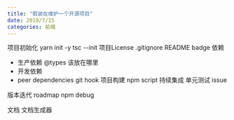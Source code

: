 ```yaml
---
title: "假装在维护一个开源项目"
date: 2019/7/15
categories: 前端
---
```


项目初始化
yarn init -y
tsc --init
项目License
.gitignore
README
badge
依赖
- 生产依赖
@types 该放在哪里 
- 开发依赖
- peer dependencies
git hook
项目构建
npm script
持续集成
单元测试
issue

版本迭代
roadmap
npm debug

文档
文档生成器